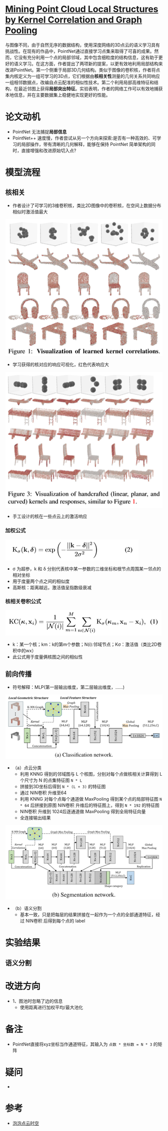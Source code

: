 # [Mining Point Cloud Local Structures by Kernel Correlation and Graph Pooling](https://arxiv.org/pdf/1712.06760)
与图像不同，由于自然无序的数据结构，使用深度网络的3D点云的语义学习具有挑战性。在现有的作品中，PointNet通过直接学习点集来取得了可喜的成果。然而，它没有充分利用一个点的局部邻域，其中包含细粒度的结构信息，这有助于更好的语义学习。在这方面，作者提出了两项新的提案，以更有效地利用局部结构来改进PointNet。第一个侧重于局部3D几何结构。类似于图像的卷积核，作者将点集内核定义为一组可学习的3D点，它们根据由**核相关性**测量的几何关系共同响应一组相邻数据点，改编自点云配准的相似性技术。第二个利用局部高维特征和结构，在最近邻图上获得**局部突出特征**。实验表明，作者的网络工作可以有效地捕获本地信息，并在主要数据集上稳健地实现更好的性能。

# 论文动机
- PointNet 无法捕捉**局部信息**
- PointNet++ 速度慢，作者尝试从另一个方向来探索:是否有一种高效的、可学习的局部操作，带有清晰的几何解释，能够在保持 PointNet 简单架构的同时，直接增强和改进原始切入点?

# 模型流程
## 核相关
- 作者设计了可学习的3维卷积核，类比2D图像中的卷积核，在空间上数据分布相似时激活值最大

![](核相关.png)
- 学习获得的核对应的响应可视化，红色代表响应大

![](手工核相关.png)
- 手工设计的核在一些点云上的激活响应
### 加权公式
![](核相关公式2.png)
- σ 为超参，k 和 δ 分别代表核中某一参数的三维坐标和根节点周围某一邻点的相对坐标
- 用于度量两个点之间的相似度
- 高斯核：距离越远，激活值呈指数级衰减
### 核相关卷积公式
![](核相关公式1.png)
- k：某一个核；km：k的第m个参数；N(i):邻域节点；Kσ：激活值（类比2D卷积中的wx）
- 此公式用于度量俩核图之间的相似性
## 前向传播
- 符号解释：MLP(第一层输出维度，第二层输出维度，……)

![](模型a.png) 
- （a）点云分类
  - 利用 KNNG 得到的邻域图与 L 个核图，分别对每个点做核相关计算得到 L 个尺寸为 N 的点集特征图 `N * L`
  - 拼接到3D坐标后得到 `N * (L + 3)` 的特征图
  - 通过 NIN卷积 升维至64
  - 利用 KNNG 对每个点每个通道做 MaxPooling 得到某个点的局部特征图 `N * 64` 后拼接到原图 NIN卷积 升维后的特征图上，得到 `N * 192` 的特征图
  - NIN卷积 升维到 1024后逐通道做 MaxPooling 得到全局特征向量
  - 全连接输出结果
  
![](模型b.png) 
- （b）语义分割
  - 基本一致，只是把每层的结果拼接在一起作为一个点的全部通道特征，经过 NIN卷积 后得到每个点的 label
# 实验结果

## 语义分割

# 改进方向
- 1、图池时忽略了边的信息
  - 使用距离进行加权平均/最大池化
# 备注
- PointNet直接将xyz坐标当作通道特征，其输入为 `点数 * 坐标数 = N * 3` 的矩阵
# 疑问
- 
# 参考
- [泡泡点云时空](https://www.sohu.com/a/251288633_715754)
